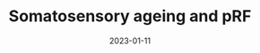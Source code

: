 ---
title: "Somatosensory ageing and pRF"
collection: teaching
type: "Seminars"
permalink: /teaching/2023-teaching-4
venue: "Developmental Psychology, University of Innsbruck"
date: 2023-01-11
location: "Virtual"
---